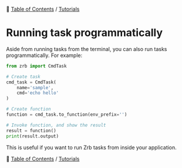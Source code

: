 🔖 [Table of Contents](../README.md) / [Tutorials](README.md)

# Running task programmatically

Aside from running tasks from the terminal, you can also run tasks programmatically. For example:

```python
from zrb import CmdTask

# Create task
cmd_task = CmdTask(
    name='sample',
    cmd='echo hello'
)

# Create function
function = cmd_task.to_function(env_prefix='')

# Invoke function, and show the result
result = function()
print(result.output)
```

This is useful if you want to run Zrb tasks from inside your application.

🔖 [Table of Contents](../README.md) / [Tutorials](README.md)
